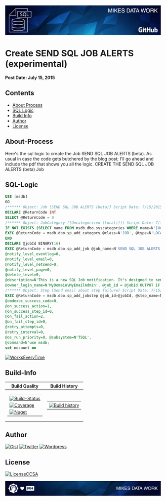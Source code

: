 ![MIKES DATA WORK GIT REPO](https://raw.githubusercontent.com/mikesdatawork/images/master/git_mikes_data_work_banner_01.png "Mikes Data Work")        

# Create SEND SQL JOB ALERTS (experimental)
**Post Date: July 15, 2015**        



## Contents    
- [About Process](##About-Process)  
- [SQL Logic](#SQL-Logic)  
- [Build Info](#Build-Info)  
- [Author](#Author)  
- [License](#License)       

## About-Process

<p>Here's the sql logic to create the Job SEND SQL JOB ALERTS (beta).  As usual in case the code gets butchered by the blog post; I'll go ahead and include the pdf that shows you all the logic.
CREATE THE SEND SQL JOB ALERTS (beta) Job</p>      


## SQL-Logic
```SQL
USE [msdb]
GO
/****** Object: Job [SEND SQL JOB ALERTS (beta)] Script Date: 7/15/2015 4:19:20 PM******/ BEGIN TRANSACTION
DECLARE @ReturnCode INT
SELECT @ReturnCode = 0
/****** Object: JobCategory [[Uncategorized (Local)]]] Script Date: 7/15/2015 4:19:20 PM******/
IF NOT EXISTS (SELECT name FROM msdb.dbo.syscategories WHERE name=N'[Uncategorized (Local)]' AND category_class=1) BEGIN
EXEC @ReturnCode = msdb.dbo.sp_add_category @class=N'JOB', @type=N'LOCAL', @name=N'[Uncategorized (Local)]' IF (@@ERROR <> 0 OR @ReturnCode <> 0) GOTO QuitWithRollback
END
DECLARE @jobId BINARY(16)
EXEC @ReturnCode = msdb.dbo.sp_add_job @job_name=N'SEND SQL JOB ALERTS (beta)', @enabled=1,
@notify_level_eventlog=0,
@notify_level_email=0,
@notify_level_netsend=0,
@notify_level_page=0,
@delete_level=0,
@description=N'This is a new SQL Job notification. It"s designed to send the a short error report about step failure within a job.', @category_name=N'[Uncategorized (Local)]',
@owner_login_name=N'MyDomain\MyEmailAdmin', @job_id = @jobId OUTPUT IF (@@ERROR <> 0 OR @ReturnCode <> 0) GOTO QuitWithRollback
/****** Object: Step [Send email about step failure] Script Date: 7/15/2015 4:19:21 PM******/
EXEC @ReturnCode = msdb.dbo.sp_add_jobstep @job_id=@jobId, @step_name=N'Send email about step failure', @step_id=1,
@cmdexec_success_code=0,
@on_success_action=1,
@on_success_step_id=0,
@on_fail_action=2,
@on_fail_step_id=0,
@retry_attempts=0,
@retry_interval=0,
@os_run_priority=0, @subsystem=N'TSQL',
@command=N'use msdb;
set nocount on

```
[![WorksEveryTime](https://forthebadge.com/images/badges/60-percent-of-the-time-works-every-time.svg)](https://shitday.de/)

## Build-Info

| Build Quality | Build History |
|--|--|
|<table><tr><td>[![Build-Status](https://ci.appveyor.com/api/projects/status/pjxh5g91jpbh7t84?svg?style=flat-square)](#)</td></tr><tr><td>[![Coverage](https://coveralls.io/repos/github/tygerbytes/ResourceFitness/badge.svg?style=flat-square)](#)</td></tr><tr><td>[![Nuget](https://img.shields.io/nuget/v/TW.Resfit.Core.svg?style=flat-square)](#)</td></tr></table>|<table><tr><td>[![Build history](https://buildstats.info/appveyor/chart/tygerbytes/resourcefitness)](#)</td></tr></table>|

## Author

[![Gist](https://img.shields.io/badge/Gist-MikesDataWork-<COLOR>.svg)](https://gist.github.com/mikesdatawork)
[![Twitter](https://img.shields.io/badge/Twitter-MikesDataWork-<COLOR>.svg)](https://twitter.com/mikesdatawork)
[![Wordpress](https://img.shields.io/badge/Wordpress-MikesDataWork-<COLOR>.svg)](https://mikesdatawork.wordpress.com/)

    
## License
[![LicenseCCSA](https://img.shields.io/badge/License-CreativeCommonsSA-<COLOR>.svg)](https://creativecommons.org/share-your-work/licensing-types-examples/)

![Mikes Data Work](https://raw.githubusercontent.com/mikesdatawork/images/master/git_mikes_data_work_banner_02.png "Mikes Data Work")

